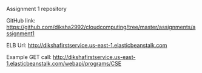 Assignment 1 repository

GitHub link: https://github.com/diksha2992/cloudcomputing/tree/master/assignments/assignment1

ELB Url: http://dikshafirstservice.us-east-1.elasticbeanstalk.com


Example GET call:
http://dikshafirstservice.us-east-1.elasticbeanstalk.com/webapi/programs/CSE
